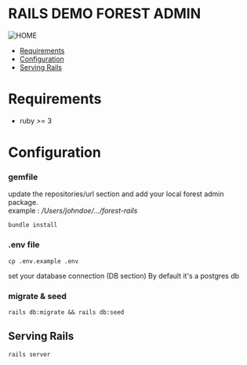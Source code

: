 # RAILS DEMO FOREST ADMIN

![HOME](https://s3-eu-west-1.amazonaws.com/blog.forestadmin.com/2021/11/FA-article-buildAdminPanel@2x.png)

* [Requirements](#Requirements)
* [Configuration](#Configuration)
* [Serving Rails](#Serving-Rails)


# Requirements

- ruby >= 3

# Configuration

### gemfile
update the repositories/url section and add your local forest admin package.  
example : */Users/johndoe/.../forest-rails*

```
bundle install
```

### .env file
```
cp .env.example .env
```
set your database connection (DB section)
By default it's a postgres db

### migrate & seed
```
rails db:migrate && rails db:seed
```

## Serving Rails
```
rails server
```
